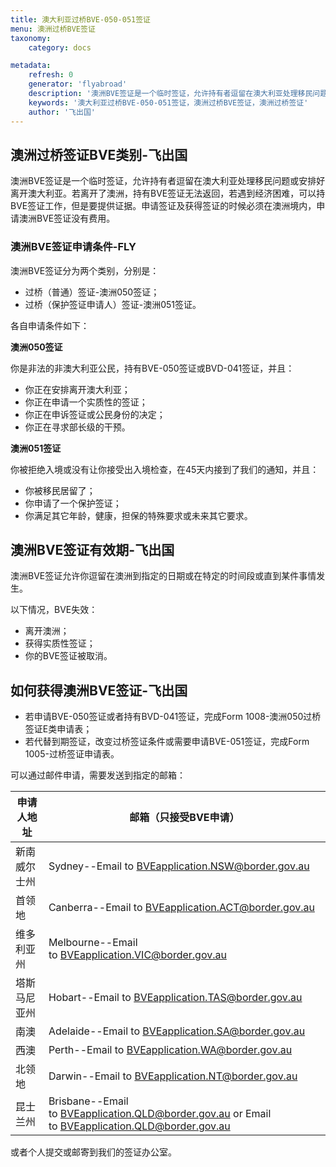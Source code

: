 ```yaml
---
title: 澳大利亚过桥BVE-050-051签证
menu: 澳洲过桥BVE签证
taxonomy:
    category: docs

metadata:
    refresh: 0
    generator: 'flyabroad'
    description: '澳洲BVE签证是一个临时签证，允许持有者逗留在澳大利亚处理移民问题或安排好离开澳大利亚。若离开了澳洲，持有BVE签证无法返回，若遇到经济困难，可以持BVE签证工作，但是要提供证据。申请签证及获得签证的时候必须在澳洲境内，申请澳洲BVE签证没有费用。'
    keywords: '澳大利亚过桥BVE-050-051签证，澳洲过桥BVE签证，澳洲过桥签证'
    author: '飞出国'
---
```


## 澳洲过桥签证BVE类别-飞出国

澳洲BVE签证是一个临时签证，允许持有者逗留在澳大利亚处理移民问题或安排好离开澳大利亚。若离开了澳洲，持有BVE签证无法返回，若遇到经济困难，可以持BVE签证工作，但是要提供证据。申请签证及获得签证的时候必须在澳洲境内，申请澳洲BVE签证没有费用。

### 澳洲BVE签证申请条件-FLY

澳洲BVE签证分为两个类别，分别是：

* 过桥（普通）签证-澳洲050签证；
* 过桥（保护签证申请人）签证-澳洲051签证。

各自申请条件如下：

**澳洲050签证**

你是非法的非澳大利亚公民，持有BVE-050签证或BVD-041签证，并且：

* 你正在安排离开澳大利亚；
* 你正在申请一个实质性的签证；
* 你正在申诉签证或公民身份的决定；
* 你正在寻求部长级的干预。

**澳洲051签证**

你被拒绝入境或没有让你接受出入境检查，在45天内接到了我们的通知，并且：

* 你被移民居留了；
* 你申请了一个保护签证；
* 你满足其它年龄，健康，担保的特殊要求或未来其它要求。

## 澳洲BVE签证有效期-飞出国

澳洲BVE签证允许你逗留在澳洲到指定的日期或在特定的时间段或直到某件事情发生。

以下情况，BVE失效：

* 离开澳洲；
* 获得实质性签证；
* 你的BVE签证被取消。

## 如何获得澳洲BVE签证-飞出国

* 若申请BVE-050签证或者持有BVD-041签证，完成Form 1008-澳洲050过桥签证E类申请表；
* 若代替到期签证，改变过桥签证条件或需要申请BVE-051签证，完成Form 1005-过桥签证申请表。

可以通过邮件申请，需要发送到指定的邮箱：

申请人地址 |  邮箱（只接受BVE申请）
------|-------------
新南威尔士州 | Sydney--Email to BVEapplication.NSW@border.gov.au
首领地 |  Canberra--Email to BVEapplication.ACT@border.gov.au 
维多利亚州 | Melbourne--Email to BVEapplication.VIC@border.gov.au 
塔斯马尼亚州 | Hobart--Email to BVEapplication.TAS@border.gov.au 
南澳 |  Adelaide--Email to BVEapplication.SA@border.gov.au 
西澳 |  Perth--Email to BVEapplication.WA@border.gov.au 
北领地 |  Darwin--Email to BVEapplication.NT@border.gov.au 
昆士兰州 | Brisbane--Email to BVEapplication.QLD@border.gov.au or Email to BVEapplication.QLD@border.gov.au  

或者个人提交或邮寄到我们的签证办公室。